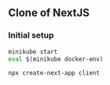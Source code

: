 ## Clone of NextJS

### Initial setup

```sh
minikube start
eval $(minikube docker-env)

npx create-next-app client
```
